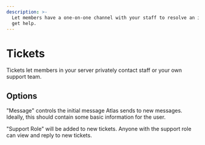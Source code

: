 ```yaml
---
description: >-
  Let members have a one-on-one channel with your staff to resolve an issue or
  get help.
---
```


# Tickets

Tickets let members in your server privately contact staff or your own support team.

## Options

"Message" controls the initial message Atlas sends to new messages. Ideally, this should contain some basic information for the user.

"Support Role" will be added to new tickets. Anyone with the support role can view and reply to new tickets.

